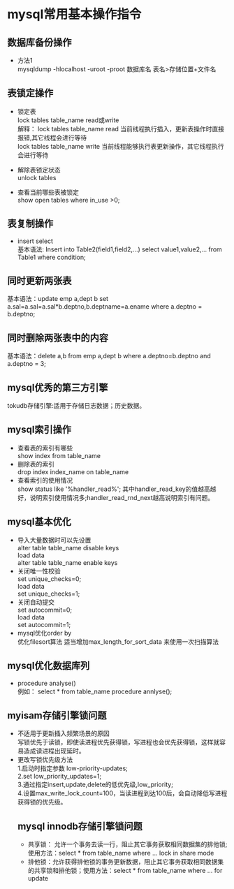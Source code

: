 # mysql常用基本操作指令   
## 数据库备份操作   
+ 方法1   
mysqldump -hlocalhost -uroot -proot 数据库名 表名>存储位置+文件名   
## 表锁定操作  
+ 锁定表  
  lock tables table_name read或write  
  解释： lock tables table_name read 当前线程执行插入，更新表操作时直接报错,其它线程会进行等待  
        lock tables table_name write 当前线程能够执行表更新操作，其它线程执行会进行等待    
+ 解除表锁定状态  
  unlock tables  
   
+ 查看当前哪些表被锁定  
  show open tables where in_use >0;  
  
## 表复制操作  
+ insert select  
  基本语法: Insert into Table2(field1,field2,…) select value1,value2,… from Table1 where condition;  
## 同时更新两张表     
  基本语法：update emp a,dept b set a.sal=a.sal=a.sal*b.deptno,b.deptname=a.ename where a.deptno = b.deptno;  

## 同时删除两张表中的内容  
  基本语法：delete a,b from emp a,dept b where a.deptno=b.deptno and a.deptno = 3;
## mysql优秀的第三方引擎  
  tokudb存储引擎:适用于存储日志数据；历史数据。  
## mysql索引操作  
+ 查看表的索引有哪些  
  show index from table_name  
+ 删除表的索引  
  drop index index_name on table_name  
+ 查看索引的使用情况  
  show status like '%handler_read%';  其中handler_read_key的值越高越好，说明索引使用情况多;handler_read_rnd_next越高说明索引有问题。  
## mysql基本优化  
+ 导入大量数据时可以先设置  
alter table table_name disable keys   
load data   
alter table table_name enable keys   
+ 关闭唯一性校验  
set unique_checks=0;  
load data  
set unique_checks=1;  
+ 关闭自动提交  
set autocommit=0;  
load data  
set autocommit=1;  
+ mysql优化order by  
优化filesort算法  适当增加max_length_for_sort_data 来使用一次扫描算法  
## mysql优化数据库列  
+ procedure analyse()  
例如： select * from table_name procedure annlyse();  
## myisam存储引擎锁问题  
+ 不适用于更新插入频繁场景的原因  
  写锁优先于读锁，即使读进程优先获得锁，写进程也会优先获得锁，这样就容易造成读进程出现延时。  
+ 更改写锁优先级方法  
  1.启动时指定参数  low-priority-updates;  
  2.set low_priority_updates=1;  
  3.通过指定insert,update,delete的低优先级,low_priority;  
  4.设置max_write_lock_count=100，当读进程到达100后，会自动降低写进程获得锁的优先级。  
  ## mysql innodb存储引擎锁问题  
  + 共享锁： 允许一个事务去读一行，阻止其它事务获取相同数据集的排他锁; 使用方法：select * from table_name where ... lock in share mode  
  + 排他锁：允许获得排他锁的事务更新数据，阻止其它事务获取相同数据集的共享锁和排他锁；使用方法：select * from table_name where ... for update  
